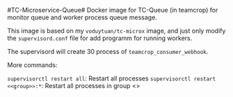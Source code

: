 #TC-Microservice-Queue#
Docker image for TC-Queue (in teamcrop) for monitor queue and worker process queue message.

This image is based on my `voduytuan/tc-microx` image, and just only modify the `supervisord.conf` file for add programm for running workers.

The supervisord will create 30 process of `teamcrop_consumer_webhook`. 

More commands:

`supervisorctl restart all`: Restart all processes
`supervisorctl restart <<group>>:*`: Restart all processes in group <<group>>
